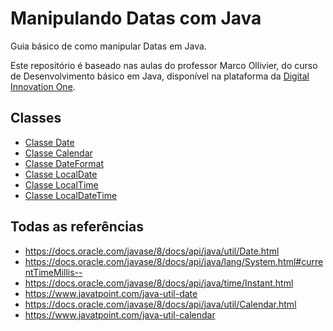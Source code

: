 # Manipulando Datas com Java

Guia básico de como manipular Datas em Java.

Este repositório é baseado nas aulas do professor Marco Ollivier, do curso de Desenvolvimento básico em Java, disponível na plataforma da [Digital Innovation One](https://www.dio.me/).


## Classes

* [Classe Date](https://github.com/kauassilva/Manipulando-Datas-com-Java/tree/main/Manipulando-Datas-com-Java/src/javaDate)
* [Classe Calendar](https://github.com/kauassilva/Manipulando-Datas-com-Java/tree/main/Manipulando-Datas-com-Java/src/javaCalendar)
* [Classe DateFormat](https://github.com/kauassilva/Manipulando-Datas-com-Java/tree/main/Manipulando-Datas-com-Java/src/javaDateFormat)
* [Classe LocalDate](https://github.com/kauassilva/Manipulando-Datas-com-Java/tree/main/Manipulando-Datas-com-Java/src/javaLocalDate)
* [Classe LocalTime](https://github.com/kauassilva/Manipulando-Datas-com-Java/tree/main/Manipulando-Datas-com-Java/src/javaLocalTime)
* [Classe LocalDateTime](https://github.com/kauassilva/Manipulando-Datas-com-Java/tree/main/Manipulando-Datas-com-Java/src/javaLocalDateTime)


## Todas as referências

* https://docs.oracle.com/javase/8/docs/api/java/util/Date.html
* https://docs.oracle.com/javase/8/docs/api/java/lang/System.html#currentTimeMillis--
* https://docs.oracle.com/javase/8/docs/api/java/time/Instant.html
* https://www.javatpoint.com/java-util-date
* https://docs.oracle.com/javase/8/docs/api/java/util/Calendar.html
* https://www.javatpoint.com/java-util-calendar
